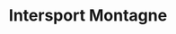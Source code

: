 ---
title: "Intersport Montagne"
url: /morzine/intersport-montagne-place-des-ruches/
shop: sports
---